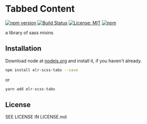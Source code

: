 # Tabbed Content

[![npm version](http://img.shields.io/npm/v/elr-scss-tabs.svg)](https://www.npmjs.org/package/elr-scss-tabs)
[![Build Status](https://github.com/elr-scss-tabs/workflows/CI/badge.svg)](https://github.com/elr-scss-tabs/actions?workflow=CI)
[![License: MIT](https://img.shields.io/badge/License-MIT-yellow.svg)](https://opensource.org/licenses/MIT)
[![npm](https://img.shields.io/npm/dm/elr-scss-tabs.svg?style=flat)](https://npmjs.com/package/elr-scss-tabs)

a library of sass mixins

## Installation

Download node at [nodejs.org](http://nodejs.org) and install it, if you haven't already.

```sh
npm install elr-scss-tabs --save
```

or

```sh
yarn add elr-scss-tabs
```

## License

SEE LICENSE IN LICENSE.md
